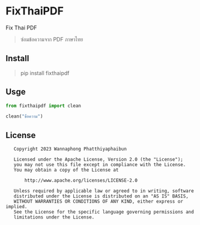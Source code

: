 # FixThaiPDF
Fix Thai PDF

> ซ่อมข้อความจาก PDF ภาษาไทย

## Install

> pip install fixthaipdf

## Usge

```python
from fixthaipdf import clean

clean("ข้้อความ")
```


## License

```
   Copyright 2023 Wannaphong Phatthiyaphaibun

   Licensed under the Apache License, Version 2.0 (the "License");
   you may not use this file except in compliance with the License.
   You may obtain a copy of the License at

       http://www.apache.org/licenses/LICENSE-2.0

   Unless required by applicable law or agreed to in writing, software
   distributed under the License is distributed on an "AS IS" BASIS,
   WITHOUT WARRANTIES OR CONDITIONS OF ANY KIND, either express or implied.
   See the License for the specific language governing permissions and
   limitations under the License.
 ```
